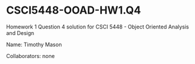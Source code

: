 # CSCI5448-OOAD-HW1.Q4
Homework 1 Question 4 solution for CSCI 5448 - Object Oriented Analysis and Design

Name: Timothy Mason

Collaborators: none

